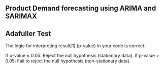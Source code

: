 ## Product Demand forecasting using ARIMA and SARIMAX
## Adafuller Test 
The logic for interpreting result[1] (p-value) in your code is correct:

If p-value ≤ 0.05: Reject the null hypothesis (stationary data).
If p-value > 0.05: Fail to reject the null hypothesis (non-stationary data).
